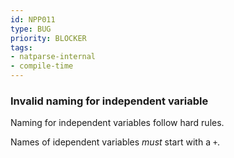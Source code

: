 ```yaml
---
id: NPP011
type: BUG
priority: BLOCKER
tags:
- natparse-internal
- compile-time
---
```


### Invalid naming for independent variable

Naming for independent variables follow hard rules.

Names of idependent variables *must* start with a `+`.

